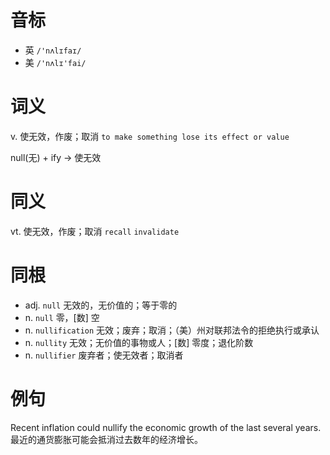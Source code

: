 # 音标

- 英 `/'nʌlɪfaɪ/`
- 美 `/'nʌlɪ'fai/`

# 词义

v. 使无效，作废；取消
`to make something lose its effect or value`



null(无) + ify → 使无效

# 同义

vt. 使无效，作废；取消
`recall` `invalidate`

# 同根

- adj. `null` 无效的，无价值的；等于零的
- n. `null` 零，[数] 空
- n. `nullification` 无效；废弃；取消；（美）州对联邦法令的拒绝执行或承认
- n. `nullity` 无效；无价值的事物或人；[数] 零度；退化阶数
- n. `nullifier` 废弃者；使无效者；取消者

# 例句

Recent inflation could nullify the economic growth of the last several years.
最近的通货膨胀可能会抵消过去数年的经济增长。


